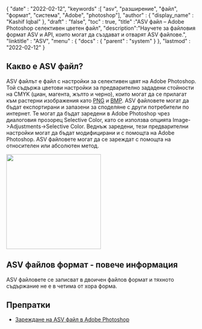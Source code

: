 {
  "date" : "2022-02-12",
  "keywords" :[ "asv", "разширение", "файл", "формат", "система", "Adobe", "photoshop"],
  "author" : {
    "display_name" : "Kashif Iqbal"
},
  "draft" : "false",
  "toc" : true,
  "title" :"ASV файл – Adobe Photoshop селективен цветен файл",
  "description":"Научете за файловия формат ASV и API, които могат да създават и отварят ASV файлове.",
  "linktitle" : "ASV",
  "menu" : {
    "docs" : {
      "parent" : "system"
}
},
  "lastmod" : "2022-02-12"
}

## Какво е ASV файл?

ASV файлът е файл с настройки за селективен цвят на Adobe Photoshop. Той съдържа цветови настройки за предварително зададени стойности на CMYK (циан, магента, жълто и черно), които могат да се прилагат към растерни изображения като [PNG](/bg/image/png/) и [BMP](/bg/image/bmp/). ASV файловете могат да бъдат експортирани и запазени за споделяне с други потребители по интернет. Те могат да бъдат заредени в Adobe Photoshop чрез диалоговия прозорец Selective Color, като се използва опцията Image->Adjustments->Selective Color. Веднъж заредени, тези предварителни настройки могат да бъдат модифицирани и с помощта на Adobe Photoshop. ASV файловете могат да се зареждат с помощта на
относителен или абсолютен метод.

[<img src="asv.png" width="250"/> ](../asv.png)

## ASV файлов формат - повече информация

ASV файловете се записват в двоичен файлов формат и тяхното съдържание не е в четима от хора форма.

## Препратки

* [Зареждане на ASV файл в Adobe Photoshop](https://community.adobe.com/t5/photoshop-ecosystem-discussions/photoshop-asv-file-preset-wont-open/m-p/12587356)

